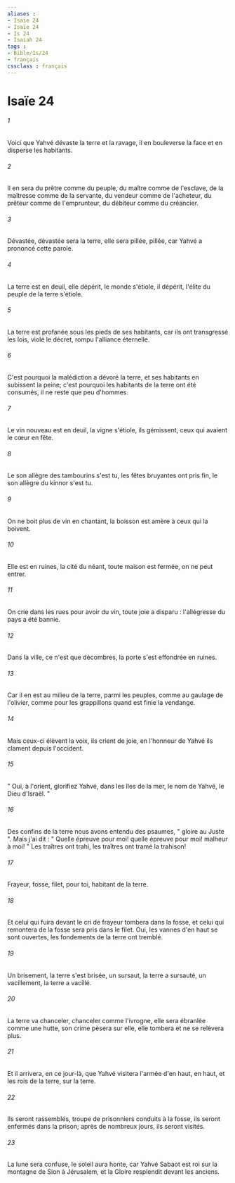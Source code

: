 ```yaml
---
aliases : 
- Isaïe 24
- Isaïe 24
- Is 24
- Isaiah 24
tags : 
- Bible/Is/24
- français
cssclass : français
---
```


# Isaïe 24

###### 1
Voici que Yahvé dévaste la terre et la ravage, il en bouleverse la face et en disperse les habitants. 
###### 2
Il en sera du prêtre comme du peuple, du maître comme de l'esclave, de la maîtresse comme de la servante, du vendeur comme de l'acheteur, du prêteur comme de l'emprunteur, du débiteur comme du créancier. 
###### 3
Dévastée, dévastée sera la terre, elle sera pillée, pillée, car Yahvé a prononcé cette parole. 
###### 4
La terre est en deuil, elle dépérit, le monde s'étiole, il dépérit, l'élite du peuple de la terre s'étiole. 
###### 5
La terre est profanée sous les pieds de ses habitants, car ils ont transgressé les lois, violé le décret, rompu l'alliance éternelle. 
###### 6
C'est pourquoi la malédiction a dévoré la terre, et ses habitants en subissent la peine; c'est pourquoi les habitants de la terre ont été consumés, il ne reste que peu d'hommes. 
###### 7
Le vin nouveau est en deuil, la vigne s'étiole, ils gémissent, ceux qui avaient le cœur en fête. 
###### 8
Le son allègre des tambourins s'est tu, les fêtes bruyantes ont pris fin, le son allègre du kinnor s'est tu. 
###### 9
On ne boit plus de vin en chantant, la boisson est amère à ceux qui la boivent. 
###### 10
Elle est en ruines, la cité du néant, toute maison est fermée, on ne peut entrer. 
###### 11
On crie dans les rues pour avoir du vin, toute joie a disparu : l'allégresse du pays a été bannie. 
###### 12
Dans la ville, ce n'est que décombres, la porte s'est effondrée en ruines. 
###### 13
Car il en est au milieu de la terre, parmi les peuples, comme au gaulage de l'olivier, comme pour les grappillons quand est finie la vendange. 
###### 14
Mais ceux-ci élèvent la voix, ils crient de joie, en l'honneur de Yahvé ils clament depuis l'occident. 
###### 15
" Oui, à l'orient, glorifiez Yahvé, dans les îles de la mer, le nom de Yahvé, le Dieu d'Israël. " 
###### 16
Des confins de la terre nous avons entendu des psaumes, " gloire au Juste ". Mais j'ai dit : " Quelle épreuve pour moi! quelle épreuve pour moi! malheur à moi! " Les traîtres ont trahi, les traîtres ont tramé la trahison! 
###### 17
Frayeur, fosse, filet, pour toi, habitant de la terre. 
###### 18
Et celui qui fuira devant le cri de frayeur tombera dans la fosse, et celui qui remontera de la fosse sera pris dans le filet. Oui, les vannes d'en haut se sont ouvertes, les fondements de la terre ont tremblé. 
###### 19
Un brisement, la terre s'est brisée, un sursaut, la terre a sursauté, un vacillement, la terre a vacillé. 
###### 20
La terre va chanceler, chanceler comme l'ivrogne, elle sera ébranlée comme une hutte, son crime pèsera sur elle, elle tombera et ne se relèvera plus. 
###### 21
Et il arrivera, en ce jour-là, que Yahvé visitera l'armée d'en haut, en haut, et les rois de la terre, sur la terre. 
###### 22
Ils seront rassemblés, troupe de prisonniers conduits à la fosse, ils seront enfermés dans la prison; après de nombreux jours, ils seront visités. 
###### 23
La lune sera confuse, le soleil aura honte, car Yahvé Sabaot est roi sur la montagne de Sion à Jérusalem, et la Gloire resplendit devant les anciens. 
